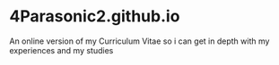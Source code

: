 # 4Parasonic2.github.io
An online version of my Curriculum Vitae so i can get in depth with my experiences and my studies
